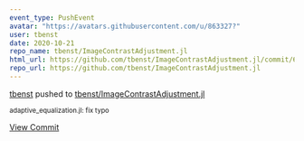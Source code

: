 ```yaml
---
event_type: PushEvent
avatar: "https://avatars.githubusercontent.com/u/863327?"
user: tbenst
date: 2020-10-21
repo_name: tbenst/ImageContrastAdjustment.jl
html_url: https://github.com/tbenst/ImageContrastAdjustment.jl/commit/627dada31754979edf1d8adfa3b95645f0839a4e
repo_url: https://github.com/tbenst/ImageContrastAdjustment.jl
---
```


<a href='https://github.com/tbenst' target='_blank'>tbenst</a> pushed to <a href='https://github.com/tbenst/ImageContrastAdjustment.jl' target='_blank'>tbenst/ImageContrastAdjustment.jl</a>

<small>adaptive_equalization.jl: fix typo</small>

<a href='https://github.com/tbenst/ImageContrastAdjustment.jl/commit/627dada31754979edf1d8adfa3b95645f0839a4e' target='_blank'>View Commit</a>